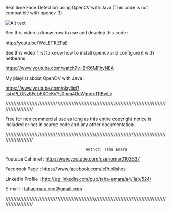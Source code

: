 Real time Face Detection using OpenCV with Java (This code is not compatible with opencv 3)


![Alt text](http://s1.postimg.org/g9zf0ks1b/face_detection.jpg "Real Time Face Detection")



See this video to know how to use and develop this code :


http://youtu.be/WeLET1tZPaE


See this video first to know how to install opencv and configure it with netbeans 


https://www.youtube.com/watch?v=BrR6MFhyNEA



My playlist about OpenCV with Java :


https://www.youtube.com/playlist?list=PLONz6FebFXOcKvYs0mm40eWgndxTRBwLc

   
////////////////////////////////////////////////////////////////////////////////////////////////////////////////////


Free for non commercial use as long as this entire copyright notice is included or not in source code and any other documentation .
   
 ////////////////////////////////////////////////////////////////////////////////////////////////////////////////////

                                       Author: Taha Emara


   Youtube Cahnnel  :  http://www.youtube.com/user/omar0103637

   Facebook Page    :  https://www.facebook.com/IcPublishes

   Linkedin Profile :  http://eg.linkedin.com/pub/taha-emara/a4/1ab/524/

   E-mail:          :  tahaemara.eng@gmail.com

////////////////////////////////////////////////////////////////////////////////////////////////////////////////////
